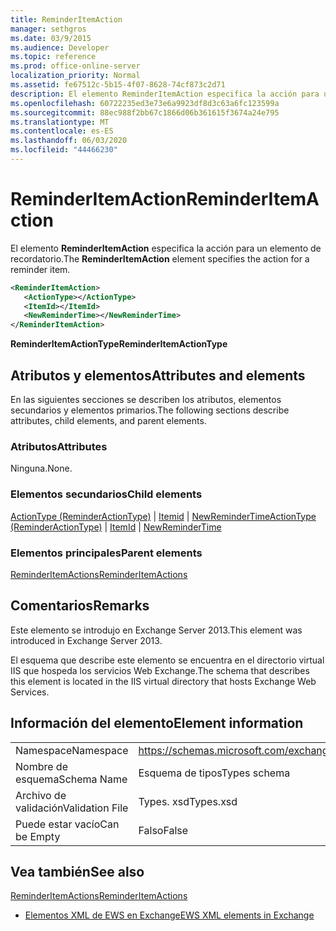 ```yaml
---
title: ReminderItemAction
manager: sethgros
ms.date: 03/9/2015
ms.audience: Developer
ms.topic: reference
ms.prod: office-online-server
localization_priority: Normal
ms.assetid: fe67512c-5b15-4f07-8628-74cf873c2d71
description: El elemento ReminderItemAction especifica la acción para un elemento de recordatorio.
ms.openlocfilehash: 60722235ed3e73e6a9923df8d3c63a6fc123599a
ms.sourcegitcommit: 88ec988f2bb67c1866d06b361615f3674a24e795
ms.translationtype: MT
ms.contentlocale: es-ES
ms.lasthandoff: 06/03/2020
ms.locfileid: "44466230"
---
```

# <a name="reminderitemaction"></a><span data-ttu-id="12a34-103">ReminderItemAction</span><span class="sxs-lookup"><span data-stu-id="12a34-103">ReminderItemAction</span></span>

<span data-ttu-id="12a34-104">El elemento **ReminderItemAction** especifica la acción para un elemento de recordatorio.</span><span class="sxs-lookup"><span data-stu-id="12a34-104">The **ReminderItemAction** element specifies the action for a reminder item.</span></span> 
  
```XML
<ReminderItemAction>
   <ActionType></ActionType>
   <ItemId></ItemId>
   <NewReminderTime></NewReminderTime>
</ReminderItemAction>
```

 <span data-ttu-id="12a34-105">**ReminderItemActionType**</span><span class="sxs-lookup"><span data-stu-id="12a34-105">**ReminderItemActionType**</span></span>
## <a name="attributes-and-elements"></a><span data-ttu-id="12a34-106">Atributos y elementos</span><span class="sxs-lookup"><span data-stu-id="12a34-106">Attributes and elements</span></span>

<span data-ttu-id="12a34-107">En las siguientes secciones se describen los atributos, elementos secundarios y elementos primarios.</span><span class="sxs-lookup"><span data-stu-id="12a34-107">The following sections describe attributes, child elements, and parent elements.</span></span>
  
### <a name="attributes"></a><span data-ttu-id="12a34-108">Atributos</span><span class="sxs-lookup"><span data-stu-id="12a34-108">Attributes</span></span>

<span data-ttu-id="12a34-109">Ninguna.</span><span class="sxs-lookup"><span data-stu-id="12a34-109">None.</span></span>
  
### <a name="child-elements"></a><span data-ttu-id="12a34-110">Elementos secundarios</span><span class="sxs-lookup"><span data-stu-id="12a34-110">Child elements</span></span>

<span data-ttu-id="12a34-111">[ActionType (ReminderActionType)](actiontype-reminderactiontype.md)  |  [Itemid](itemid.md)  |  [NewReminderTime](newremindertime.md)</span><span class="sxs-lookup"><span data-stu-id="12a34-111">[ActionType (ReminderActionType)](actiontype-reminderactiontype.md) | [ItemId](itemid.md) | [NewReminderTime](newremindertime.md)</span></span>
  
### <a name="parent-elements"></a><span data-ttu-id="12a34-112">Elementos principales</span><span class="sxs-lookup"><span data-stu-id="12a34-112">Parent elements</span></span>

[<span data-ttu-id="12a34-113">ReminderItemActions</span><span class="sxs-lookup"><span data-stu-id="12a34-113">ReminderItemActions</span></span>](reminderitemactions.md)
  
## <a name="remarks"></a><span data-ttu-id="12a34-114">Comentarios</span><span class="sxs-lookup"><span data-stu-id="12a34-114">Remarks</span></span>

<span data-ttu-id="12a34-115">Este elemento se introdujo en Exchange Server 2013.</span><span class="sxs-lookup"><span data-stu-id="12a34-115">This element was introduced in Exchange Server 2013.</span></span>
  
<span data-ttu-id="12a34-116">El esquema que describe este elemento se encuentra en el directorio virtual IIS que hospeda los servicios Web Exchange.</span><span class="sxs-lookup"><span data-stu-id="12a34-116">The schema that describes this element is located in the IIS virtual directory that hosts Exchange Web Services.</span></span>
  
## <a name="element-information"></a><span data-ttu-id="12a34-117">Información del elemento</span><span class="sxs-lookup"><span data-stu-id="12a34-117">Element information</span></span>

|||
|:-----|:-----|
|<span data-ttu-id="12a34-118">Namespace</span><span class="sxs-lookup"><span data-stu-id="12a34-118">Namespace</span></span>  <br/> |https://schemas.microsoft.com/exchange/services/2006/types  <br/> |
|<span data-ttu-id="12a34-119">Nombre de esquema</span><span class="sxs-lookup"><span data-stu-id="12a34-119">Schema Name</span></span>  <br/> |<span data-ttu-id="12a34-120">Esquema de tipos</span><span class="sxs-lookup"><span data-stu-id="12a34-120">Types schema</span></span>  <br/> |
|<span data-ttu-id="12a34-121">Archivo de validación</span><span class="sxs-lookup"><span data-stu-id="12a34-121">Validation File</span></span>  <br/> |<span data-ttu-id="12a34-122">Types. xsd</span><span class="sxs-lookup"><span data-stu-id="12a34-122">Types.xsd</span></span>  <br/> |
|<span data-ttu-id="12a34-123">Puede estar vacío</span><span class="sxs-lookup"><span data-stu-id="12a34-123">Can be Empty</span></span>  <br/> |<span data-ttu-id="12a34-124">Falso</span><span class="sxs-lookup"><span data-stu-id="12a34-124">False</span></span>  <br/> |
   
## <a name="see-also"></a><span data-ttu-id="12a34-125">Vea también</span><span class="sxs-lookup"><span data-stu-id="12a34-125">See also</span></span>



[<span data-ttu-id="12a34-126">ReminderItemActions</span><span class="sxs-lookup"><span data-stu-id="12a34-126">ReminderItemActions</span></span>](reminderitemactions.md)


- [<span data-ttu-id="12a34-127">Elementos XML de EWS en Exchange</span><span class="sxs-lookup"><span data-stu-id="12a34-127">EWS XML elements in Exchange</span></span>](ews-xml-elements-in-exchange.md)

